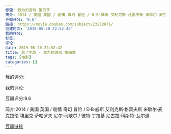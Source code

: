 ```yaml
---
标题: 权力的游戏 第四季
简介: 2014 / 美国 英国 / 剧情 奇幻 冒险 / D·B·威斯 艾利克斯·格雷夫斯 米歇尔·麦克拉伦 埃里克·萨哈罗夫 尼尔·马歇尔 / 彼特·丁拉基 尼古拉·科斯特-瓦尔道
豆瓣评分: '9.6'
链接: https://movie.douban.com/subject/23232876/
创建时间: '2019-05-20 22:52:42'
我的评分:
标签:
评论:
date: 2019-05-20 22:52:42
title: 看了电影 - 权力的游戏 第四季
tags: [电影]
categories: []
---
```


我的评分:

我的评论:

豆瓣评分:9.6

简介:2014 / 美国 英国 / 剧情 奇幻 冒险 / D·B·威斯 艾利克斯·格雷夫斯 米歇尔·麦克拉伦 埃里克·萨哈罗夫 尼尔·马歇尔 / 彼特·丁拉基 尼古拉·科斯特-瓦尔道

[豆瓣链接](https://movie.douban.com/subject/23232876/)

